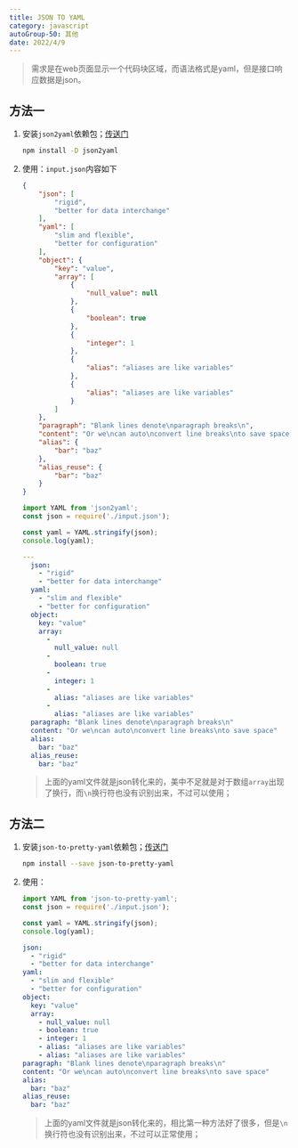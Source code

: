 ```yaml
---
title: JSON TO YAML
category: javascript
autoGroup-50: 其他
date: 2022/4/9
---
```


> 需求是在web页面显示一个代码块区域，而语法格式是yaml，但是接口响应数据是json。

## 方法一

1. 安装`json2yaml`依赖包；[传送门](https://www.npmjs.com/package/json2yaml)

    ```bash
    npm install -D json2yaml
    ```

2. 使用：`input.json`内容如下

    ```json
    {
        "json": [
            "rigid",
            "better for data interchange"
        ],
        "yaml": [
            "slim and flexible",
            "better for configuration"
        ],
        "object": {
            "key": "value",
            "array": [
                {
                    "null_value": null
                },
                {
                    "boolean": true
                },
                {
                    "integer": 1
                },
                {
                    "alias": "aliases are like variables"
                },
                {
                    "alias": "aliases are like variables"
                }
            ]
        },
        "paragraph": "Blank lines denote\nparagraph breaks\n",
        "content": "Or we\ncan auto\nconvert line breaks\nto save space",
        "alias": {
            "bar": "baz"
        },
        "alias_reuse": {
            "bar": "baz"
        }
    }
    ```

    ```javascript
    import YAML from 'json2yaml';
    const json = require('./input.json');
    
    const yaml = YAML.stringify(json);
    console.log(yaml);
    ```

    ```yaml
    ---
      json: 
        - "rigid"
        - "better for data interchange"
      yaml: 
        - "slim and flexible"
        - "better for configuration"
      object: 
        key: "value"
        array: 
          - 
            null_value: null
          - 
            boolean: true
          - 
            integer: 1
          - 
            alias: "aliases are like variables"
          - 
            alias: "aliases are like variables"
      paragraph: "Blank lines denote\nparagraph breaks\n"
      content: "Or we\ncan auto\nconvert line breaks\nto save space"
      alias: 
        bar: "baz"
      alias_reuse: 
        bar: "baz"
    ```

   > 上面的yaml文件就是json转化来的，美中不足就是对于数组`array`出现了换行，而`\n`换行符也没有识别出来，不过可以使用；

## 方法二

1. 安装`json-to-pretty-yaml`依赖包；[传送门](https://www.npmjs.com/package/json-to-pretty-yaml)

    ```bash
    npm install --save json-to-pretty-yaml
    ```

2. 使用：

    ```javascript
    import YAML from 'json-to-pretty-yaml';
    const json = require('./input.json');
    
    const yaml = YAML.stringify(json);
    console.log(yaml);
    ```

    ```yaml
    json:
      - "rigid"
      - "better for data interchange"
    yaml:
      - "slim and flexible"
      - "better for configuration"
    object:
      key: "value"
      array:
        - null_value: null
        - boolean: true
        - integer: 1
        - alias: "aliases are like variables"
        - alias: "aliases are like variables"
    paragraph: "Blank lines denote\nparagraph breaks\n"
    content: "Or we\ncan auto\nconvert line breaks\nto save space"
    alias:
      bar: "baz"
    alias_reuse:
      bar: "baz"
    ```

   > 上面的yaml文件就是json转化来的，相比第一种方法好了很多，但是`\n`换行符也没有识别出来，不过可以正常使用；


